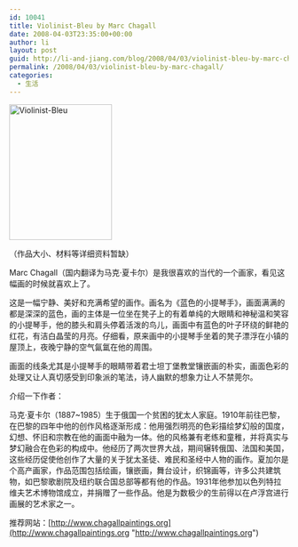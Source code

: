 ```yaml
---
id: 10041
title: Violinist-Bleu by Marc Chagall
date: 2008-04-03T23:35:00+00:00
author: li
layout: post
guid: http://li-and-jiang.com/blog/2008/04/03/violinist-bleu-by-marc-chagall/
permalink: /2008/04/03/violinist-bleu-by-marc-chagall/
categories:
  - 生活
---
```

[<img style="border-right:0px;border-top:0px;border-left:0px;border-bottom:0px" height="244" alt="Violinist-Bleu" src="http://byfiles.storage.msn.com/y1pVus2uQ3YrvAt76NPwRQ9o5qWeq1YuXV0c07axKWO_GGp-6EyIonNPyGBcVS_ysxHLKeu4bdz-Qo?PARTNER=WRITER" width="185" border="0" />](http://byfiles.storage.msn.com/y1pVus2uQ3YrvCDhxLbQe2Z0G0vkoryeHgfnd8dYpeoLqWLZUVm0CDFLtIGU-bQqUoReLdZaOig89w?PARTNER=WRITER) 

（作品大小、材料等详细资料暂缺） 

Marc Chagall（国内翻译为马克·夏卡尔）是我很喜欢的当代的一个画家，看见这幅画的时候就喜欢上了。 

这是一幅宁静、美好和充满希望的画作。画名为《蓝色的小提琴手》，画面满满的都是深深的蓝色，画的主体是一位坐在凳子上的有着单纯的大眼睛和神秘温和笑容的小提琴手，他的膝头和肩头停着活泼的鸟儿，画面中有蓝色的叶子环绕的鲜艳的红花，有洁白晶莹的月亮。仔细看，原来画中的小提琴手坐着的凳子漂浮在小镇的屋顶上，夜晚宁静的空气氤氲在他的周围。 

画面的线条尤其是小提琴手的眼睛带着君士坦丁堡教堂镶嵌画的朴实，画面色彩的处理又让人真切感受到印象派的笔法，诗人幽默的想象力让人不禁莞尔。 

介绍一下作者： 

马克·夏卡尔（1887~1985）生于俄国一个贫困的犹太人家庭。1910年前往巴黎，在巴黎的四年中他的创作风格逐渐形成：他用强烈明亮的色彩描绘梦幻般的国度，幻想、怀旧和宗教在他的画面中融为一体。他的风格兼有老练和童稚，并将真实与梦幻融合在色彩的构成中。他经历了两次世界大战，期间辗转俄国、法国和美国，这些经历促使他创作了大量的关于犹太圣徒、难民和圣经中人物的画作。夏加尔是个高产画家，作品范围包括绘画，镶嵌画，舞台设计，织锦画等，许多公共建筑物，如巴黎歌剧院及纽约联合国总部等都有他的作品。1931年他参加以色列特拉维夫艺术博物馆成立，并捐赠了一些作品。他是为数极少的生前得以在卢浮宫进行画展的艺术家之一。 

推荐网站：[http://www.chagallpaintings.org](http://www.chagallpaintings.org "http://www.chagallpaintings.org")